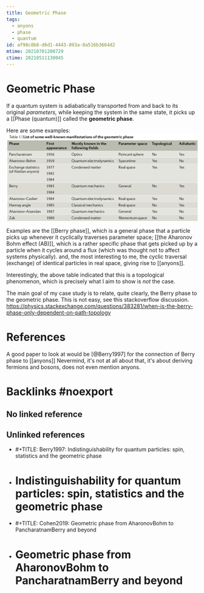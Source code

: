 ```yaml
---
title: Geometric Phase
tags:
  - anyons
  - phase
  - quantum
id: af98c8b8-d6d1-4443-893a-0a516b3664d2
mtime: 20210701200729
ctime: 20210511130045
---
```


# Geometric Phase

If a quantum system is adiabatically transported from and back to its original _parameters,_ while keeping the system in the same state, it picks up a [[Phase (quantum)]] called the **geometric phase**.

Here are some examples:![](./media/geophases.png)

Examples are the [[Berry phase]], which is a general phase that a particle picks up whenever it cyclically traverses parameter space; [[the Aharonov Bohm effect (AB)]], which is a rather specific phase that gets picked up by a particle when it cycles around a flux (which was thought not to affect systems physically). and, the most interesting to me, the cyclic traversal (exchange) of identical particles in real space, giving rise to [[anyons]].

Interestingly, the above table indicated that this is a topological phenomenon, which is precisely what I aim to show is _not_ the case.

The main goal of my case study is to relate, quite clearly, the Berry phase to the geometric phase. This is not easy, see this stackoverflow discussion. https://physics.stackexchange.com/questions/383281/when-is-the-berry-phase-only-dependent-on-path-topology

# References

A good paper to look at would be [@Berry1997] for the connection of Berry phase to [[anyons]]
Nevermind, it's not at all about that, it's about deriving fermions and bosons, does not even mention anyons.

# Backlinks #noexport

## No linked reference

## Unlinked references

- \#+TITLE: Berry1997: Indistinguishability for quantum particles: spin, statistics and the geometric phase
- # Indistinguishability for quantum particles: spin, statistics and the geometric phase
- \#+TITLE: Cohen2019: Geometric phase from AharonovBohm to PancharatnamBerry and beyond
- # Geometric phase from AharonovBohm to PancharatnamBerry and beyond

